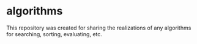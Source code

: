 # algorithms
This repository was created for sharing the realizations of any algorithms for searching, sorting, evaluating, etc.   

